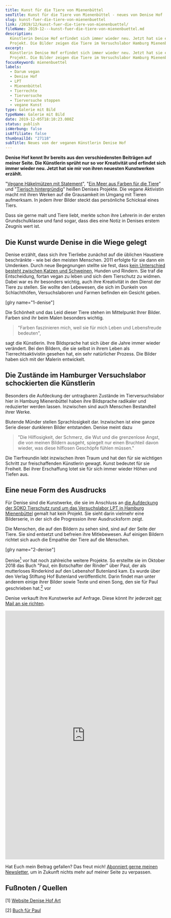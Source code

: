 ```yaml
---
title: Kunst für die Tiere von Mienenbüttel
seoTitle: Kunst für die Tiere von Mienenbüttel - neues von Denise Hof
slug: kunst-fuer-die-tiere-von-mienenbuettel
link: /2019/12/kunst-fuer-die-tiere-von-mienenbuettel/
fileName: 2019-12---kunst-fuer-die-tiere-von-mienenbuettel.md
description:
  Künstlerin Denise Hof erfindet sich immer wieder neu. Jetzt hat sie ein neues
  Projekt. Die Bilder zeigen die Tiere im Versuchslabor Hamburg Mienenbüttel.
excerpt:
  Künstlerin Denise Hof erfindet sich immer wieder neu. Jetzt hat sie ein neues
  Projekt. Die Bilder zeigen die Tiere im Versuchslabor Hamburg Mienenbüttel.
focusKeyword: mienenbuettel
labels:
  - Darum vegan
  - Denise Hof
  - LPT
  - Mienenbüttel
  - Tierrechte
  - Tierversuche
  - Tierversuche stoppen
  - vegane Kunst
type: Galerie mit Bild
typeName: Galerie mit Bild
date: 2019-12-05T18:10:23.000Z
status: publish
isWerbung: false
isAffiliate: false
thumbnailId: "27118"
subTitle: Neues von der veganen Künstlerin Denise Hof
---
```


<strong>Denise Hof kennt Ihr bereits aus den verschiedensten Beiträgen auf
meiner Seite. Die Künstlerin sprüht nur so vor Kreativität und erfindet sich
immer wieder neu. Jetzt hat sie mir von ihren neuesten Kunstwerken
erzählt.</strong>

"<a href="https://cardamonchai.com/2015/04/vegane-haekelmuetzen-mit-statement/">Vegane
Häkelmützen mit Statement</a>",
"<a href="https://cardamonchai.com/2015/08/ein-meer-aus-farben-fuer-die-tiere/">Ein
Meer aus Farben für die Tiere</a>" und
"<a href="https://cardamonchai.com/2015/12/tierisch-hintergruendig-bilder-von-denise-slapansky/">Tierisch
hintergründig</a>" heißen Denises Projekte. Die vegane Aktivistin macht mit
ihren Werken auf die Grausamkeit im Umgang mit Tieren aufmerksam. In jedem ihrer
Bilder steckt das persönliche Schicksal eines Tiers.

Dass sie gerne malt und Tiere liebt, merkte schon ihre Lehrerin in der ersten
Grundschulklasse und fand sogar, dass dies eine Notiz in Denises erstem Zeugnis
wert ist.

## Die Kunst wurde Denise in die Wiege gelegt

Denise erzählt, dass sich ihre Tierliebe zunächst auf die üblichen Haustiere
beschränkte - wie bei den meisten Menschen. 2011 erfolgte für sie dann ein
Umdenken. Durch neue Begegnungen stellte sie fest, dass
<a href="http://cardamonchai.com/2019/03/warum-wir-hunde-lieben-schweine-essen-und-kuehe-anziehen/">kein
Unterschied besteht zwischen Katzen und Schweinen</a>, Hunden und Rindern. Sie
traf die Entscheidung, fortan vegan zu leben und sich dem Tierschutz zu widmen.
Dabei war es ihr besonders wichtig, auch ihre Kreativität in den Dienst der
Tiere zu stellen. Sie wollte den Lebewesen, die sich im Dunkeln von
Schlachthöfen, Versuchslaboren und Farmen befinden ein Gesicht geben.

[glry name="1-denise"]

Die Schönheit und das Leid dieser Tiere stehen im Mittelpunkt Ihrer Bilder.
Farben sind ihr beim Malen besonders wichtig.

<blockquote>"Farben faszinieren mich, weil sie für mich Leben und Lebensfreude bedeuten",</blockquote>

sagt die Künstlerin. Ihre Bildsprache hat sich über die Jahre immer wieder
verändert. Bei den Bildern, die sie selbst in ihrem Leben als
Tierrechtsaktivistin gesehen hat, ein sehr natürlicher Prozess. Die Bilder haben
sich mit der Malerin entwickelt.

## Die Zustände im Hamburger Versuchslabor schockierten die Künstlerin

Besonders die Aufdeckung der untragbaren Zustände im Tierversuchslabor hier in
Hamburg Mienenbüttel haben ihre Bildsprache radikaler und reduzierter werden
lassen. Inzwischen sind auch Menschen Bestandteil ihrer Werke.

Blutende Münder stellen Sprachlosigkeit dar. Inzwischen ist eine ganze Serie
dieser dunkleren Bilder entstanden. Denise meint dazu

<blockquote>"Die Hilflosigkeit, der Schmerz, die Wut und die grenzenlose Angst, die von meinen Bildern ausgeht, spiegelt nur einen Bruchteil davon wieder, was diese hilflosen Geschöpfe fühlen müssen."</blockquote>

Die Tierfreundin lebt inzwischen ihren Traum und hat den für sie wichtigen
Schritt zur freischaffenden Künstlerin gewagt. Kunst bedeutet für sie Freiheit.
Bei ihrer Erschaffung lotet sie für sich immer wieder Höhen und Tiefen aus.

## Eine neue Form des Ausdrucks

Für Denise sind die Kunstwerke, die sie im Anschluss an
<a href="https://cardamonchai.com/2019/10/tierversuche-in-deutschland/">die
Aufdeckung der SOKO Tierschutz rund um das Versuchslabor LPT in Hamburg
Mienenbüttel</a> gemalt hat kein Projekt. Sie sieht darin vielmehr eine
Bilderserie, in der sich die Progression ihrer Ausdrucksform zeigt.

Die Menschen, die auf den Bildern zu sehen sind, sind auf der Seite der Tiere.
Sie sind entsetzt und befreien ihre Mitlebewesen. Auf einigen Bildern richtet
sich auch die Empathie der Tiere auf die Menschen.

[glry name="2-denise"]

Denise<a href="#1"><sup>1</sup></a> vor hat noch zahlreiche weitere Projekte. So
erstellte sie im Oktober 2018 das Buch "Paul, ein Botschafter der Rinder" über
Paul, der als mutterloses Rinderkind auf den Lebenshof Butenland kam. Es wurde
über den Verlag Stiftung Hof Butenland veröffentlicht. Darin findet man unter
anderem einige ihrer Bilder sowie Texte und einen Song, den sie für Paul
geschrieben hat.<a href="#2"><sup>2</sup></a> vor

Denise verkauft ihre Kunstwerke auf Anfrage. Diese könnt Ihr jederzeit
<a href="mailto:info@cardamonchai.com">per Mail an sie richten</a>.

<iframe style="border: none; overflow: hidden;" src="https://www.facebook.com/plugins/post.php?href=https%3A%2F%2Fwww.facebook.com%2Fanne.reko%2Fposts%2F2736265443062234&amp;width=500" width="500" height="779" frameborder="0" scrolling="no"></iframe>

Hat Euch mein Beitrag gefallen? Das freut mich! <a href="#newsletter">Abonniert
gerne meinen Newsletter</a>, um in Zukunft nichts mehr auf meiner Seite zu
verpassen.

## Fußnoten / Quellen

[1]
<a href="https://www.denisehofart.de" target="_blank" rel="noopener nofollow">Website
Denise Hof Art</a>

[2]
<a href="https://www.stiftung-fuer-tierschutz.de/2018/10/paul-ein-botschafter-der-rinder/" target="_blank" rel="noopener nofollow">Buch
für Paul</a>
